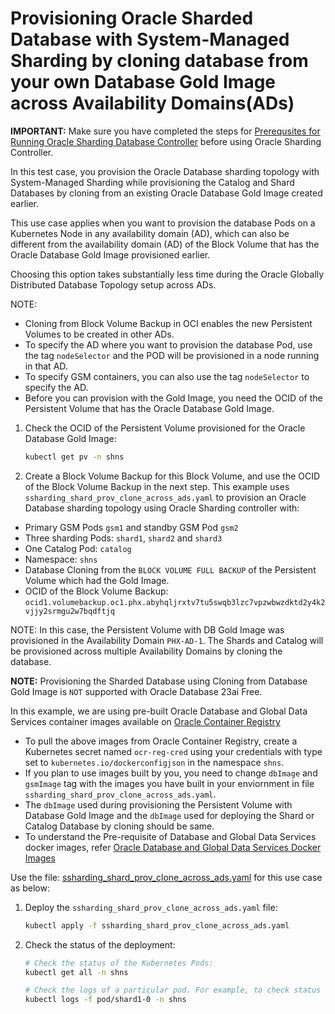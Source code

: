# Provisioning Oracle Sharded Database with System-Managed Sharding by cloning database from your own Database Gold Image across Availability Domains(ADs)

**IMPORTANT:** Make sure you have completed the steps for [Prerequsites for Running Oracle Sharding Database Controller](../../README.md#prerequsites-for-running-oracle-sharding-database-controller) before using Oracle Sharding Controller.

In this test case, you provision the Oracle Database sharding topology with System-Managed Sharding while provisioning the Catalog and Shard Databases by cloning from an existing Oracle Database Gold Image created earlier.

This use case applies when you want to provision the database Pods on a Kubernetes Node in any availability domain (AD), which can also be different from the availability domain (AD) of the Block Volume that has the Oracle Database Gold Image provisioned earlier.

Choosing this option takes substantially less time during the Oracle Globally Distributed Database Topology setup across ADs.

NOTE:

* Cloning from Block Volume Backup in OCI enables the new Persistent Volumes to be created in other ADs.
* To specify the AD where you want to provision the database Pod, use the tag `nodeSelector` and the POD will be provisioned in a node running in that AD.
* To specify GSM containers, you can also use the tag `nodeSelector` to specify the AD.
* Before you can provision with the Gold Image, you need the OCID of the Persistent Volume that has the Oracle Database Gold Image.

1. Check the OCID of the Persistent Volume provisioned for the Oracle Database Gold Image:
    ```sh
    kubectl get pv -n shns
    ```
2. Create a Block Volume Backup for this Block Volume, and use the OCID of the Block Volume Backup in the next step. This example uses `ssharding_shard_prov_clone_across_ads.yaml` to provision an Oracle Database sharding topology using Oracle Sharding controller with:

* Primary GSM Pods `gsm1` and standby GSM Pod `gsm2`
* Three sharding Pods: `shard1`, `shard2` and `shard3`
* One Catalog Pod: `catalog`
* Namespace: `shns`
* Database Cloning from the `BLOCK VOLUME FULL BACKUP` of the Persistent Volume which had the Gold Image.
* OCID of the Block Volume Backup: `ocid1.volumebackup.oc1.phx.abyhqljrxtv7tu5swqb3lzc7vpzwbwzdktd2y4k2vjjy2srmgu2w7bqdftjq`

NOTE: In this case, the Persistent Volume with DB Gold Image was provisioned in the Availability Domain `PHX-AD-1`. The Shards and Catalog will be provisioned across multiple Availability Domains by cloning the database.


**NOTE:** Provisioning the Sharded Database using Cloning from Database Gold Image is `NOT` supported with Oracle Database 23ai Free.

In this example, we are using pre-built Oracle Database and Global Data Services container images available on [Oracle Container Registry](https://container-registry.oracle.com/)
  * To pull the above images from Oracle Container Registry, create a Kubernetes secret named `ocr-reg-cred` using your credentials with type set to `kubernetes.io/dockerconfigjson` in the namespace `shns`.
  * If you plan to use images built by you, you need to change `dbImage` and `gsmImage` tag with the images you have built in your enviornment in file `ssharding_shard_prov_clone_across_ads.yaml`.
  * The `dbImage` used during provisioning the Persistent Volume with Database Gold Image and the `dbImage` used for deploying the Shard or Catalog Database by cloning should be same.
  * To understand the Pre-requisite of Database and Global Data Services docker images, refer [Oracle Database and Global Data Services Docker Images](../../README.md#3-oracle-database-and-global-data-services-docker-images)

Use the file: [ssharding_shard_prov_clone_across_ads.yaml](./ssharding_shard_prov_clone_across_ads.yaml) for this use case as below:

1. Deploy the `ssharding_shard_prov_clone_across_ads.yaml` file:
    ```sh
    kubectl apply -f ssharding_shard_prov_clone_across_ads.yaml
    ```
2. Check the status of the deployment:
    ```sh
    # Check the status of the Kubernetes Pods:
    kubectl get all -n shns

    # Check the logs of a particular pod. For example, to check status of pod "shard1-0":
    kubectl logs -f pod/shard1-0 -n shns
  
